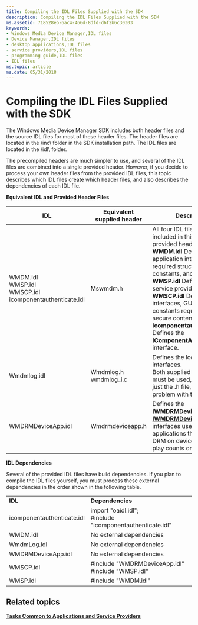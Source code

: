 ```yaml
---
title: Compiling the IDL Files Supplied with the SDK
description: Compiling the IDL Files Supplied with the SDK
ms.assetid: 718528eb-6ac4-466d-8dfd-d6f2b6c30303
keywords:
- Windows Media Device Manager,IDL files
- Device Manager,IDL files
- desktop applications,IDL files
- service providers,IDL files
- programming guide,IDL files
- IDL files
ms.topic: article
ms.date: 05/31/2018
---
```


# Compiling the IDL Files Supplied with the SDK

The Windows Media Device Manager SDK includes both header files and the source IDL files for most of these header files. The header files are located in the \\inc\\ folder in the SDK installation path. The IDL files are located in the \\idl\\ folder.

The precompiled headers are much simpler to use, and several of the IDL files are combined into a single provided header. However, if you decide to process your own header files from the provided IDL files, this topic describes which IDL files create which header files, and also describes the dependencies of each IDL file.

**Equivalent IDL and Provided Header Files**



| **IDL**                                                                                            | **Equivalent supplied header**               | **Description**                                                                                                                                                                                                                                                                                                                                                                                                                                                                                                     |
|----------------------------------------------------------------------------------------------------|----------------------------------------------|---------------------------------------------------------------------------------------------------------------------------------------------------------------------------------------------------------------------------------------------------------------------------------------------------------------------------------------------------------------------------------------------------------------------------------------------------------------------------------------------------------------------|
| WMDM.idl<br/> WMSP.idl<br/> WMSCP.idl<br/> icomponentauthenticate.idl<br/> | Mswmdm.h                                     | All four IDL files are included in this single provided header.<br/> **WMDM.idl** Defines all the application interfaces and required structures, constants, and error codes.<br/> **WMSP.idl** Defines all the service provider interfaces.<br/> **WMSCP.idl** Defines all the interfaces, GUID values, and constants required by secure content providers.<br/> **icomponentauthenticate.idl** Defines the [**IComponentAuthenticate**](/windows/desktop/api/mswmdm/nn-mswmdm-icomponentauthenticate) interface.<br/> |
| Wmdmlog.idl                                                                                        | Wmdmlog.h<br/> wmdmlog\_i.c<br/> | Defines the logging interfaces.<br/> Both supplied header files must be used, rather than just the .h file, because of a problem with the IDL file.<br/>                                                                                                                                                                                                                                                                                                                                                |
| WMDRMDeviceApp.idl                                                                                 | Wmdrmdeviceapp.h                             | Defines the [**IWMDRMDeviceApp**](iwmdrmdeviceapp.md) and [**IWMDRMDeviceApp2**](iwmdrmdeviceapp2.md) interfaces used by applications that update DRM on devices or meter play counts on devices.                                                                                                                                                                                                                                                                                                                 |



 

**IDL Dependencies**

Several of the provided IDL files have build dependencies. If you plan to compile the IDL files yourself, you must process these external dependencies in the order shown in the following table.



|                            |                                                                                  |
|----------------------------|----------------------------------------------------------------------------------|
| **IDL**                    | **Dependencies**                                                                 |
| icomponentauthenticate.idl | import "oaidl.idl";<br/> \#include "icomponentauthenticate.idl"<br/> |
| WMDM.idl                   | No external dependencies                                                         |
| WmdmLog.idl                | No external dependencies                                                         |
| WMDRMDeviceApp.idl         | No external dependencies                                                         |
| WMSCP.idl                  | \#include "WMDRMDeviceApp.idl"<br/> \#include "WMSP.idl"<br/>        |
| WMSP.idl                   | \#include "WMDM.idl"                                                             |



 

## Related topics

<dl> <dt>

[**Tasks Common to Applications and Service Providers**](tasks-common-to-applications-and-service-providers.md)
</dt> </dl>

 

 





